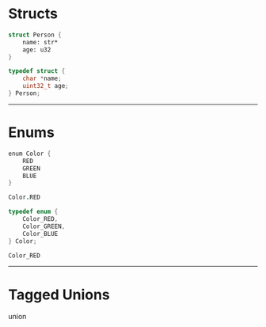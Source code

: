 # Structs

```fsharp
struct Person {
    name: str*
    age: u32
}
```

```c
typedef struct {
    char *name;
    uint32_t age;
} Person;
```

-------------------------------------------------------
# Enums

```fsharp
enum Color {
    RED
    GREEN
    BLUE
}

Color.RED
```

```c
typedef enum {
    Color_RED,
    Color_GREEN,
    Color_BLUE
} Color;

Color_RED
```

-------------------------------------------------------
# Tagged Unions

union

